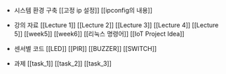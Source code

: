- 시스템 환경 구축
	[[고정 ip 설정]]
	[[ipconfig의 내용]]
	
- 강의 자료
	[[Lecture 1]]
	[[Lecture 2]]
	[[Lecture 3]]
	[[Lecture 4]]
	[[Lecture 5]]
	[[week5]]
	[[week6]]
	[[리눅스 명령어]]
	[[IoT Project Idea]]

- 센서별 코드
	[[LED]]
	[[PIR]]
	[[BUZZER]]
	[[SWITCH]]
	
- 과제
	[[task_1]]
	[[task_2]]
	[[task_3]]




